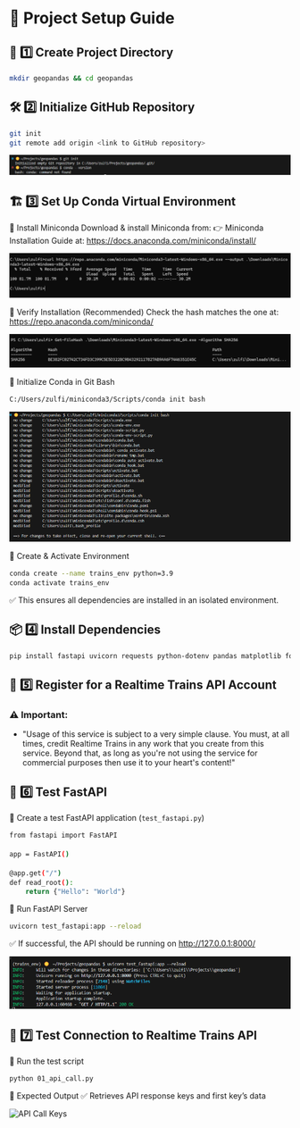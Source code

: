 # 🚄 Project Setup Guide  

## 📂 1️⃣ Create Project Directory  

```bash
mkdir geopandas && cd geopandas
```
## 🛠 2️⃣ Initialize GitHub Repository  
```bash 
git init
git remote add origin <link to GitHub repository>
```

![Git Init](/docs/images/01_git_init.png)

## 🏗 3️⃣ Set Up Conda Virtual Environment

🔹 Install Miniconda
Download & install Miniconda from:
👉 Miniconda Installation Guide at: https://docs.anaconda.com/miniconda/install/

![Conda Install](docs/images/01_conda_install.png)

🔹 Verify Installation (Recommended)
Check the hash matches the one at: https://repo.anaconda.com/miniconda/ 

![Hash Check](docs/images/01_hash_check.png)

🔹 Initialize Conda in Git Bash
```bash 
C:/Users/zulfi/miniconda3/Scripts/conda init bash
```

![Conda Init Bash](docs/images/01_conda_init_bash.png)

🔹 Create & Activate Environment
```bash
conda create --name trains_env python=3.9 
conda activate trains_env
```
✅ This ensures all dependencies are installed in an isolated environment.

## 📦 4️⃣ Install Dependencies

```bash 
pip install fastapi uvicorn requests python-dotenv pandas matplotlib folium geopandas
```

## 🔑 5️⃣ Register for a Realtime Trains API Account

### ⚠ Important: 
- "Usage of this service is subject to a very simple clause. You must, at all times, credit Realtime Trains in any work that you create from this service. Beyond that, as long as you're not using the service for commercial purposes then use it to your heart's content!"

## 🚀 6️⃣ Test FastAPI
🔹 Create a test FastAPI application (`test_fastapi.py`)

```bash
from fastapi import FastAPI

app = FastAPI()

@app.get("/")
def read_root():
    return {"Hello": "World"}
```    
🔹 Run FastAPI Server

```bash
uvicorn test_fastapi:app --reload
```
✅ If successful, the API should be running on http://127.0.0.1:8000/

![output_api](docs/images/01_output_api_test_call.png)

## 🔄 7️⃣ Test Connection to Realtime Trains API
🔹 Run the test script
```bash
python 01_api_call.py
```

🔹 Expected Output
✅ Retrieves API response keys and first key’s data

![API Call Keys](images/project_setup/01_api_call_keys.png)
